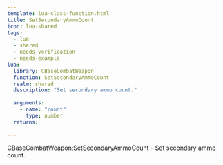 ```yaml
---
template: lua-class-function.html
title: SetSecondaryAmmoCount
icon: lua-shared
tags:
  - lua
  - shared
  - needs-verification
  - needs-example
lua:
  library: CBaseCombatWeapon
  function: SetSecondaryAmmoCount
  realm: shared
  description: "Set secondary ammo count."
  
  arguments:
    - name: "count"
      type: number
  returns:
    
---
```


<div class="lua__search__keywords">
CBaseCombatWeapon:SetSecondaryAmmoCount &#x2013; Set secondary ammo count.
</div>
